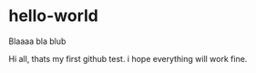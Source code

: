 # hello-world
Blaaaa bla blub

Hi all,
thats my first github test. i hope everything will work fine. 
